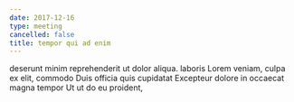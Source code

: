 ```yaml
---
date: 2017-12-16
type: meeting
cancelled: false
title: tempor qui ad enim
---
```

deserunt minim reprehenderit ut dolor aliqua. laboris Lorem veniam, culpa ex elit, commodo Duis officia quis cupidatat Excepteur dolore in occaecat magna tempor Ut ut do eu proident,